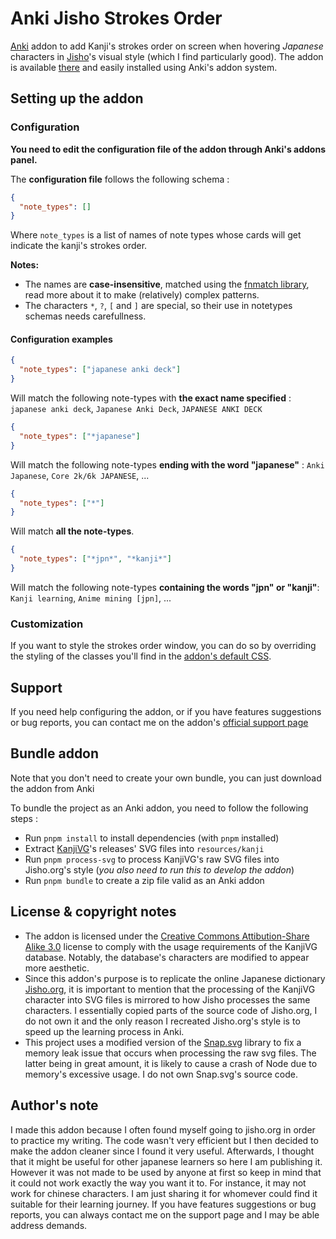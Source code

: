 # Anki Jisho Strokes Order

[Anki](https://apps.ankiweb.net/) addon to add Kanji's strokes order on screen when hovering *Japanese* characters in [Jisho](https://jisho.org/)'s visual style (which I find particularly good).
The addon is available [there](https://ankiweb.net/shared/info/1619328930) and easily installed using Anki's addon system.

## Setting up the addon

### Configuration

**You need to edit the configuration file of the addon through Anki's addons panel.**

The **configuration file** follows the following schema :

```json
{
  "note_types": []
}
```

Where `note_types` is a list of names of note types whose cards will get indicate the kanji's strokes order.

**Notes:**

- The names are **case-insensitive**, matched using the [fnmatch library](https://docs.python.org/3/library/fnmatch.html), read more about it to make (relatively) complex patterns.
- The characters `*`, `?`, `[` and `]` are special, so their use in notetypes schemas needs carefullness.

#### Configuration examples

```json
{
  "note_types": ["japanese anki deck"]
}
```

Will match the following note-types with **the exact name specified** : `japanese anki deck`, `Japanese Anki Deck`, `JAPANESE ANKI DECK`

```json
{
  "note_types": ["*japanese"]
}
```

Will match the following note-types **ending with the word "japanese"** : `Anki Japanese`, `Core 2k/6k JAPANESE`, ...

```json
{
  "note_types": ["*"]
}
```

Will match **all the note-types**.

```json
{
  "note_types": ["*jpn*", "*kanji*"]
}
```

Will match the following note-types **containing the words "jpn" or "kanji"**: `Kanji learning`, `Anime mining [jpn]`, ...

### Customization

If you want to style the strokes order window, you can do so by overriding the styling of the classes you'll find in the [addon's default CSS](https://github.com/soleuniverse101/anki-jisho-strokes/blob/main/addon/web/diagram.css).

## Support

If you need help configuring the addon, or if you have features suggestions or bug reports, you can contact me on the addon's [official support page](https://forums.ankiweb.net/t/jisho-kanji-stroke-order-official-support-thread/31676/3)

## Bundle addon

Note that you don't need to create your own bundle, you can just download the addon from Anki

To bundle the project as an Anki addon, you need to follow the following steps :

- Run `pnpm install` to install dependencies (with `pnpm` installed)
- Extract [KanjiVG](https://kanjivg.tagaini.net/)'s releases' SVG files into `resources/kanji`
- Run `pnpm process-svg` to process KanjiVG's raw SVG files into Jisho.org's style (*you also need to run this to develop the addon*)
- Run `pnpm bundle` to create a zip file valid as an Anki addon

## License & copyright notes

- The addon is licensed under the [Creative Commons Attibution-Share Alike 3.0](https://creativecommons.org/licenses/by-sa/3.0/) license to comply with the usage requirements of the KanjiVG database. Notably, the database's characters are modified to appear more aesthetic.
- Since this addon's purpose is to replicate the online Japanese dictionary [Jisho.org](https://jisho.org/), it is important to mention that the processing of the KanjiVG character into SVG files is mirrored to how Jisho processes the same characters. I essentially copied parts of the source code of Jisho.org, I do not own it and the only reason I recreated Jisho.org's style is to speed up the learning process in Anki.
- This project uses a modified version of the [Snap.svg](http://snapsvg.io/) library to fix a memory leak issue that occurs when processing the raw svg files. The latter being in great amount, it is likely to cause a crash of Node due to memory's excessive usage. I do not own Snap.svg's source code.

## Author's note

I made this addon because I often found myself going to jisho.org in order to practice my writing. The code wasn't very efficient but I then decided to make the addon cleaner since I found it very useful. Afterwards, I thought that it might be useful for other japanese learners so here I am publishing it. However it was not made to be used by anyone at first so keep in mind that it could not work exactly the way you want it to. For instance, it may not work for chinese characters. I am just sharing it for whomever could find it suitable for their learning journey. If you have features suggestions or bug reports, you can always contact me on the support page and I may be able address demands.
